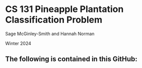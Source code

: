 # CS 131 Pineapple Plantation Classification Problem 
Sage McGinley-Smith and Hannah Norman 

Winter 2024 

The following is contained in this GitHub:
- 
